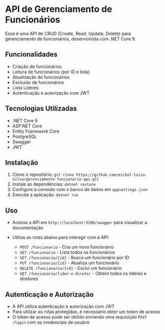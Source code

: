 # API de Gerenciamento de Funcionários

Essa é uma API de CRUD (Create, Read, Update, Delete) para gerenciamento de funcionários, desenvolvida com .NET Core 9.

## Funcionalidades

*   Criação de funcionários
*   Leitura de funcionários (por ID e lista)
*   Atualização de funcionários
*   Exclusão de funcionários
*   Lista Lideres
*   Autenticação e autorização com JWT

## Tecnologias Utilizadas

*   .NET Core 9
*   ASP.NET Core
*   Entity Framework Core
*   PostgreSQL
*   Swagger
*   JWT

## Instalação

1.  Clone o repositório: `git clone https://github.com/michel-lucio-silva/gerenciamento-funcionario-api.git`
2.  Instale as dependências: `dotnet restore`
3.  Configure a conexão com o banco de dados em `appsettings.json`
4.  Execute a aplicação: `dotnet run`

## Uso

*   Acesse a API em `http://localhost:5200/swagger` para visualizar a documentação
*   Utilize as rotas abaixo para interagir com a API:

    *   `POST /funcionario` - Cria um novo funcionário
    *   `GET /funcionario` - Lista todos os funcionários
    *   `GET /funcionario/{id}` - Busca um funcionário por ID
    *   `PUT /funcionario/{id}` - Atualiza um funcionário
    *   `DELETE /funcionario/{id}` - Exclui um funcionário
    *   `GET /funcionario/lider-e-diretor` - Obtém todos os lideres e diretores

## Autenticação e Autorização

*   A API utiliza autenticação e autorização com JWT
*   Para utilizar as rotas protegidas, é necessário obter um token de acesso
*   O token de acesso pode ser obtido enviando uma requisição `POST /login` com as credenciais de usuário

